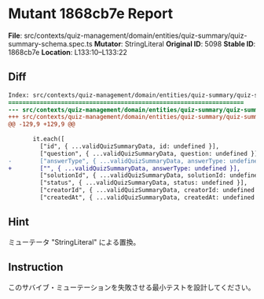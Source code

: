 # Mutant 1868cb7e Report

**File**: src/contexts/quiz-management/domain/entities/quiz-summary/quiz-summary-schema.spec.ts
**Mutator**: StringLiteral
**Original ID**: 5098
**Stable ID**: 1868cb7e
**Location**: L133:10–L133:22

## Diff

```diff
Index: src/contexts/quiz-management/domain/entities/quiz-summary/quiz-summary-schema.spec.ts
===================================================================
--- src/contexts/quiz-management/domain/entities/quiz-summary/quiz-summary-schema.spec.ts	original
+++ src/contexts/quiz-management/domain/entities/quiz-summary/quiz-summary-schema.spec.ts	mutated #5098
@@ -129,9 +129,9 @@
 
       it.each([
         ["id", { ...validQuizSummaryData, id: undefined }],
         ["question", { ...validQuizSummaryData, question: undefined }],
-        ["answerType", { ...validQuizSummaryData, answerType: undefined }],
+        ["", { ...validQuizSummaryData, answerType: undefined }],
         ["solutionId", { ...validQuizSummaryData, solutionId: undefined }],
         ["status", { ...validQuizSummaryData, status: undefined }],
         ["creatorId", { ...validQuizSummaryData, creatorId: undefined }],
         ["createdAt", { ...validQuizSummaryData, createdAt: undefined }],
```

## Hint

ミューテータ "StringLiteral" による置換。

## Instruction

このサバイブ・ミューテーションを失敗させる最小テストを設計してください。
